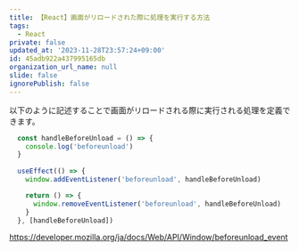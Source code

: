 ```yaml
---
title: 【React】画面がリロードされた際に処理を実行する方法
tags:
  - React
private: false
updated_at: '2023-11-28T23:57:24+09:00'
id: 45adb922a437995165db
organization_url_name: null
slide: false
ignorePublish: false
---
```

以下のように記述することで画面がリロードされる際に実行される処理を定義できます。

```js
  const handleBeforeUnload = () => {
    console.log('beforeunload')
  }
  
  useEffect(() => {
    window.addEventListener('beforeunload', handleBeforeUnload)

    return () => {
      window.removeEventListener('beforeunload', handleBeforeUnload)
    }
  }, [handleBeforeUnload])
```

https://developer.mozilla.org/ja/docs/Web/API/Window/beforeunload_event
